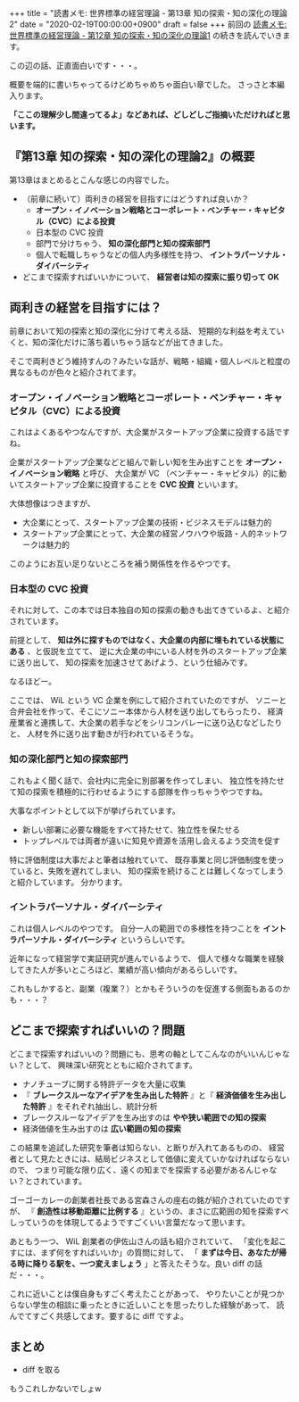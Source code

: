 +++
title = "読書メモ: 世界標準の経営理論 - 第13章 知の探索・知の深化の理論2"
date = "2020-02-19T00:00:00+0900"
draft = false
+++
前回の [読書メモ: 世界標準の経営理論 - 第12章 知の探索・知の深化の理論1](/biz/20200218/) の続きを読んでいきます。

この辺の話、正直面白いです・・・。

概要を端的に書いちゃってるけどめちゃめちゃ面白い章でした。
さっさと本編入ります。

**「ここの理解少し間違ってるよ」などあれば、どしどしご指摘いただければと思います。**



## 『第13章 知の探索・知の深化の理論2』の概要

第13章はまとめるとこんな感じの内容でした。

- （前章に続いて）両利きの経営を目指すにはどうすれば良いか？
    - **オープン・イノベーション戦略とコーポレート・ベンチャー・キャピタル（CVC）による投資**
    - 日本型の CVC 投資
    - 部門で分けちゃう、 **知の深化部門と知の探索部門**
    - 個人で転職しちゃうなどの個人内多様性を持つ、 **イントラパーソナル・ダイバーシティ**
- どこまで探索すればいいかについて、 **経営者は知の探索に振り切って OK**



## 両利きの経営を目指すには？

前章において知の探索と知の深化に分けて考える話、
短期的な利益を考えていくと、知の深化だけに落ち着いちゃう話などが出てきました。

そこで両利きどう維持すんの？みたいな話が、戦略・組織・個人レベルと粒度の異なるものが色々と紹介されてます。

### オープン・イノベーション戦略とコーポレート・ベンチャー・キャピタル（CVC）による投資

これはよくあるやつなんですが、大企業がスタートアップ企業に投資する話ですね。

企業がスタートアップ企業などと組んで新しい知を生み出すことを **オープン・イノベーション戦略** と呼び、
大企業が VC （ベンチャー・キャピタル）的に動いてスタートアップ企業に投資することを **CVC 投資** といいます。

大体想像はつきますが、

- 大企業にとって、スタートアップ企業の技術・ビジネスモデルは魅力的
- スタートアップ企業にとって、大企業の経営ノウハウや坂路・人的ネットワークは魅力的

このようにお互い足りないところを補う関係性を作るやつです。

### 日本型の CVC 投資

それに対して、この本では日本独自の知の探索の動きも出てきているよ、と紹介されています。

前提として、 **知は外に探すものではなく、大企業の内部に埋もれている状態にある** 、と仮説を立てて、
逆に大企業の中にいる人材を外のスタートアップ企業に送り出して、
知の探索を加速させてあげよう、という仕組みです。

なるほどー。

ここでは、 WiL という VC 企業を例にして紹介されていたのですが、
ソニーと合弁会社を作って、そこにソニー本体から人材を送り出してもらったり、
経済産業省と連携して、大企業の若手などをシリコンバレーに送り込むなどしたりと、
人材を外に送り出す動きが行われているそうな。

### 知の深化部門と知の探索部門

これもよく聞く話で、会社内に完全に別部署を作ってしまい、
独立性を持たせて知の探索を積極的に行わせるようにする部隊を作っちゃうやつですね。

大事なポイントとして以下が挙げられています。

- 新しい部署に必要な機能をすべて持たせて、独立性を保たせる
- トップレベルでは両者が違いに知見や資源を活用し会えるよう交流を促す

特に評価制度は大事だよと筆者は触れていて、
既存事業と同じ評価制度を使っていると、失敗を遅れてしまい、
知の探索を続けることは難しくなってしまうと紹介しています。
分かります。

### イントラパーソナル・ダイバーシティ

これは個人レベルのやつです。
自分一人の範囲での多様性を持つことを **イントラパーソナル・ダイバーシティ** というらしいです。

近年になって経営学で実証研究が進んでいるようで、
個人で様々な職業を経験してきた人が多いところほど、業績が高い傾向があるらしいです。

これもしかすると、副業（複業？）とかもそういうのを促進する側面もあるのかも・・・？



## どこまで探索すればいいの？問題

どこまで探索すればいいの？問題にも、思考の軸としてこんなのがいいんじゃない？として、
興味深い研究とともに紹介されてます。

- ナノチューブに関する特許データを大量に収集
- 『 **ブレークスルーなアイデアを生み出した特許** 』と『 **経済価値を生み出した特許** 』をそれぞれ抽出し、統計分析
- ブレークスルーなアイデアを生み出すのは **やや狭い範囲での知の探索**
- 経済価値を生み出すのは **広い範囲の知の探索**

この結果を追試した研究を筆者は知らない、と断りが入れてあるものの、
経営者として見たときには、結局ビジネスとして価値に変えていかなければならないので、
つまり可能な限り広く、遠くの知までを探索する必要があるんじゃない？とされています。

ゴーゴーカレーの創業者社長である宮森さんの座右の銘が紹介されていたのですが、
『 **創造性は移動距離に比例する** 』というの、まさに広範囲の知を探索すべしっていうのを体現してるようですごくいい言葉だなって思います。

あともう一つ、 WiL 創業者の伊佐山さんの話も紹介されていて、
「変化を起こすには、まず何をすればいいか」の質問に対して、
「 **まずは今日、あなたが帰る時に降りる駅を、一つ変えましょう** 」と答えたそうな。良い diff の話だ・・・。

これに近いことは僕自身もすごく考えたことがあって、
やりたいことが見つからない学生の相談に乗ったときに近しいことを思ったりした経験があって、
読んでてすごく共感してます。要するに diff ですよ。



## まとめ

- diff を取る

もうこれしかないでしょw